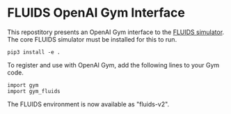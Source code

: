 # FLUIDS OpenAI Gym Interface

This repostitory presents an OpenAI Gym interface to the [FLUIDS simulator](https://github.com/BerkeleyAutomation/Urban_Driving_Simulator/tree/v2). The core FLUIDS simulator must be installed for this to run.

```
pip3 install -e .
```

To register and use with OpenAI Gym, add the following lines to your Gym code.

```
import gym
import gym_fluids
```

The FLUIDS environment is now available as "fluids-v2".